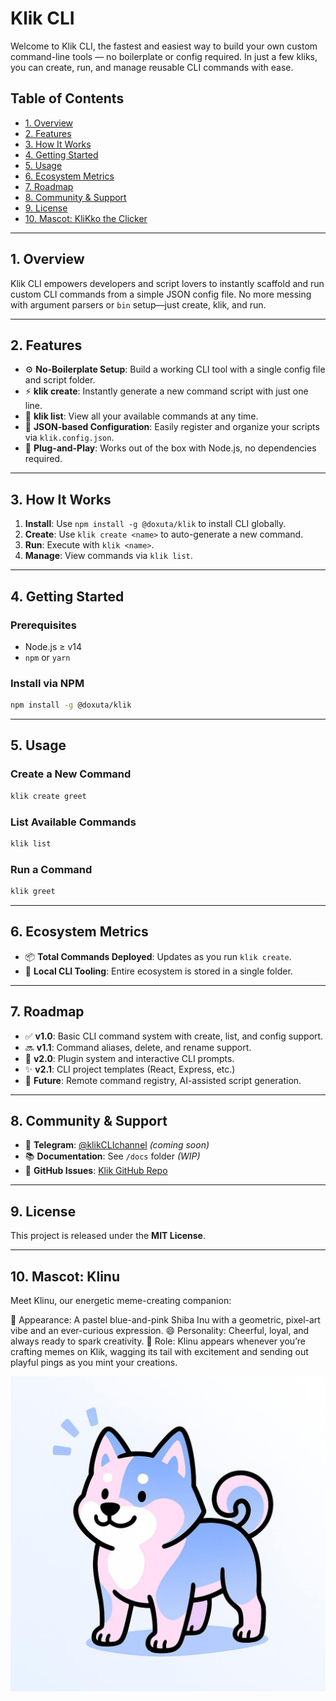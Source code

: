 # Klik CLI

Welcome to Klik CLI, the fastest and easiest way to build your own custom command-line tools — no boilerplate or config required. In just a few kliks, you can create, run, and manage reusable CLI commands with ease.

## Table of Contents

- [1. Overview](#1-overview)
- [2. Features](#2-features)
- [3. How It Works](#3-how-it-works)
- [4. Getting Started](#4-getting-started)
- [5. Usage](#5-usage)
- [6. Ecosystem Metrics](#6-ecosystem-metrics)
- [7. Roadmap](#7-roadmap)
- [8. Community & Support](#8-community--support)
- [9. License](#9-license)
- [10. Mascot: KliKko the Clicker](#10-mascot-klikko-the-clicker)

---

## 1. Overview

Klik CLI empowers developers and script lovers to instantly scaffold and run custom CLI commands from a simple JSON config file. No more messing with argument parsers or `bin` setup—just create, klik, and run.

---

## 2. Features

- ⚙️ **No-Boilerplate Setup**: Build a working CLI tool with a single config file and script folder.
- ⚡ **klik create**: Instantly generate a new command script with just one line.
- 📜 **klik list**: View all your available commands at any time.
- 🔧 **JSON-based Configuration**: Easily register and organize your scripts via `klik.config.json`.
- 🚀 **Plug-and-Play**: Works out of the box with Node.js, no dependencies required.

---

## 3. How It Works

1. **Install**: Use `npm install -g @doxuta/klik` to install CLI globally.
2. **Create**: Use `klik create <name>` to auto-generate a new command.
3. **Run**: Execute with `klik <name>`.
4. **Manage**: View commands via `klik list`.

---

## 4. Getting Started

### Prerequisites

- Node.js ≥ v14  
- `npm` or `yarn`

### Install via NPM

```bash
npm install -g @doxuta/klik
```

---

## 5. Usage

### Create a New Command

```bash
klik create greet
```

### List Available Commands

```bash
klik list
```

### Run a Command

```bash
klik greet
```

---

## 6. Ecosystem Metrics

- 📦 **Total Commands Deployed**: Updates as you run `klik create`.
- 🧩 **Local CLI Tooling**: Entire ecosystem is stored in a single folder.

---

## 7. Roadmap

- ✅ **v1.0**: Basic CLI command system with create, list, and config support.
- 🔜 **v1.1**: Command aliases, delete, and rename support.
- 🚧 **v2.0**: Plugin system and interactive CLI prompts.
- ✨ **v2.1**: CLI project templates (React, Express, etc.)
- 🧠 **Future**: Remote command registry, AI-assisted script generation.

---

## 8. Community & Support

- 📢 **Telegram**: [@klikCLIchannel](https://t.me/klikCLIchannel) *(coming soon)*
- 📚 **Documentation**: See `/docs` folder *(WIP)*
- 🐛 **GitHub Issues**: [Klik GitHub Repo](https://github.com/doxuta/klik/issues)

---

## 9. License

This project is released under the **MIT License**.

---

## 10. Mascot: Klinu

Meet Klinu, our energetic meme-creating companion:

🐾 Appearance: A pastel blue-and-pink Shiba Inu with a geometric, pixel-art vibe and an ever-curious expression.
😄 Personality: Cheerful, loyal, and always ready to spark creativity.
🧠 Role: Klinu appears whenever you’re crafting memes on Klik, wagging its tail with excitement and sending out playful pings as you mint your creations.

![Klinu Mascot](/docs/klinu.png)

